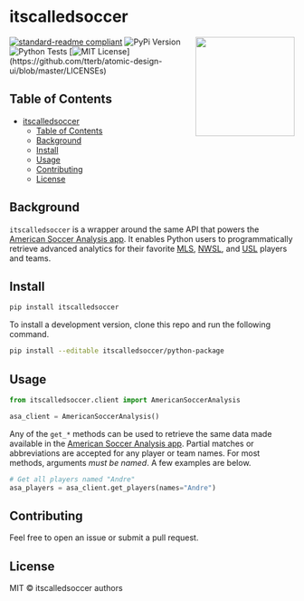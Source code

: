 # itscalledsoccer 

<img src="../R-package/man/figures/logo.png" align="right" height="175"/>

<!-- badges: start -->
[![standard-readme compliant](https://img.shields.io/badge/readme%20style-standard-brightgreen.svg?style=flat-square)](https://github.com/RichardLitt/standard-readme)
![PyPi Version](https://img.shields.io/pypi/v/itscalledsoccer.svg)
![Python Tests](https://github.com/American-Soccer-Analysis/itscalledsoccer/actions/workflows/python-tests/badge.svg)
[![MIT License](https://img.shields.io/apm/l/atomic-design-ui.svg?)](https://github.com/tterb/atomic-design-ui/blob/master/LICENSEs)
<!-- badges: end -->

## Table of Contents

- [itscalledsoccer](#itscalledsoccer)
  - [Table of Contents](#table-of-contents)
  - [Background](#background)
  - [Install](#install)
  - [Usage](#usage)
  - [Contributing](#contributing)
  - [License](#license)

## Background

`itscalledsoccer` is a wrapper around the same API that powers the [American Soccer Analysis app](https://app.americansocceranalysis.com/). It enables Python users to programmatically retrieve advanced analytics for their favorite [MLS](https://en.wikipedia.org/wiki/Major_League_Soccer), [NWSL](https://en.wikipedia.org/wiki/National_Women%27s_Soccer_League), and [USL](https://en.wikipedia.org/wiki/United_Soccer_League) players and teams.

## Install

```sh
pip install itscalledsoccer
```

To install a development version, clone this repo and run the following command.

```sh
pip install --editable itscalledsoccer/python-package
```

## Usage


```python
from itscalledsoccer.client import AmericanSoccerAnalysis

asa_client = AmericanSoccerAnalysis()
```

Any of the `get_*` methods can be used to retrieve the same data made available in the [American Soccer Analysis app](https://app.americansocceranalysis.com/). Partial matches or abbreviations are accepted for any player or team names. For most methods, arguments _must be named_. A few examples are below.

```python
# Get all players named "Andre"
asa_players = asa_client.get_players(names="Andre")
```

## Contributing

Feel free to open an issue or submit a pull request.

## License

MIT © itscalledsoccer authors
